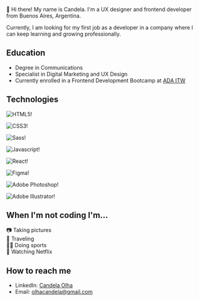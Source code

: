 👋 Hi there! My name is Candela. I'm a UX designer and frontend developer from Buenos Aires, Argentina.

Currently, I am looking for my first job as a developer in a company where I can keep learning and growing professionally.

## Education

- Degree in Communications
- Specialist in Digital Marketing and UX Design
- Currently enrolled in a Frontend Development Bootcamp at [ADA ITW](https://adaitw.org/)

## Technologies

![HTML5!](https://img.shields.io/badge/HTML5-E34F26?style=for-the-badge&logo=html5&logoColor=white)

![CSS3!](https://img.shields.io/badge/CSS3-1572B6?style=for-the-badge&logo=css3&logoColor=white)

![Sass!](https://img.shields.io/badge/Sass-CC6699?style=for-the-badge&logo=sass&logoColor=white)

![Javascript!](https://img.shields.io/badge/JavaScript-323330?style=for-the-badge&logo=javascript&logoColor=F7DF1E)

![React!](https://img.shields.io/badge/React-20232A?style=for-the-badge&logo=react&logoColor=61DAFB)

![Figma!](https://img.shields.io/badge/Figma-F24E1E?style=for-the-badge&logo=figma&logoColor=white)

![Adobe Photoshop!](https://img.shields.io/badge/Adobe%20Photoshop-31A8FF?style=for-the-badge&logo=Adobe%20Photoshop&logoColor=black)

![Adobe Illustrator!](https://img.shields.io/badge/Adobe%20Illustrator-FF9A00?style=for-the-badge&logo=adobe%20illustrator&logoColor=white)

## When I'm not coding I'm...

📷 Taking pictures  
 🛫 Traveling  
🏃‍♀️ Doing sports  
🍿 Watching Netflix

## How to reach me

- LinkedIn: [Candela Olha](https://www.linkedin.com/in/candela-olha/)
- Email: [olhacandela@gmail.com](mailto:olhacandela@gmail.com)
